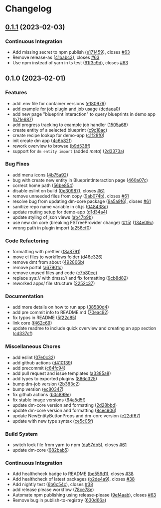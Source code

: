 # Changelog

## [0.1.1](https://github.com/equinor/create-dm-app/compare/v0.1.0...v0.1.1) (2023-02-03)


### Continuous Integration

* Add missing secret to npm publish ([e171459](https://github.com/equinor/create-dm-app/commit/e171459352b168628be87e171328b23c8239dff3)), closes [#63](https://github.com/equinor/create-dm-app/issues/63)
* Remove release-as ([41babc3](https://github.com/equinor/create-dm-app/commit/41babc370a38bf7102754a2e7080eb5f093cd44c)), closes [#63](https://github.com/equinor/create-dm-app/issues/63)
* Use npm instead of yarn in ts test ([91f3c9d](https://github.com/equinor/create-dm-app/commit/91f3c9deaee3bf1874f14397ff33edd7449684e0)), closes [#63](https://github.com/equinor/create-dm-app/issues/63)

## 0.1.0 (2023-02-01)


### Features

* add .env file for container versions ([e180976](https://github.com/equinor/create-dm-app/commit/e1809765086c0cff0ffbbc9128c8f992d1ce0ad0))
* add example for job plugin and job usage ([dcdaea0](https://github.com/equinor/create-dm-app/commit/dcdaea0a4012ac4d1adead4333a62a9ed418ff2d))
* add new page "blueprint interaction" to query blueprints in demo app ([b71e687](https://github.com/equinor/create-dm-app/commit/b71e68744f3c40e6d7c506545f738102bd6a6d34))
* add progress tracking to example job handler ([1505a68](https://github.com/equinor/create-dm-app/commit/1505a682c8c41f1694e5d66738ee0b892b89b710))
* create entity of a selected blueprint ([c9c18ac](https://github.com/equinor/create-dm-app/commit/c9c18ace476a0821ae395edaa552348863388a7d))
* create recipe lookup for demo-app ([c1f28f0](https://github.com/equinor/create-dm-app/commit/c1f28f006218ac825167844e8de2c4196a866eb6))
* init create dm app ([4c6b82f](https://github.com/equinor/create-dm-app/commit/4c6b82f9a615092418e6fa0842f24296adfdceb2))
* rework overview to browse ([b9d538f](https://github.com/equinor/create-dm-app/commit/b9d538f0037c9dd96deffd7cdc8ec26df4879e2d))
* support for `dm entity import` (added _meta_) ([2d3373a](https://github.com/equinor/create-dm-app/commit/2d3373aeaec2d104e6262d5412e86f70f0dc64f6))


### Bug Fixes

* add menu icons ([4b75a92](https://github.com/equinor/create-dm-app/commit/4b75a924007bc46f08a975d1be39e9cc502641ee))
* bug with create new entity in BlueprintInteraction page ([460a07c](https://github.com/equinor/create-dm-app/commit/460a07c7c7a37e078f7636bfd142056045977144))
* correct home path ([56be854](https://github.com/equinor/create-dm-app/commit/56be8547a5816fe4dfac6641d57fadbdcfb2b3f1))
* disable eslint on build ([0e30987](https://github.com/equinor/create-dm-app/commit/0e309872113e1730ee4ba351b0ff0f1418154995)), closes [#61](https://github.com/equinor/create-dm-app/issues/61)
* remove unneeded files from copy ([9ab074b](https://github.com/equinor/create-dm-app/commit/9ab074bbc2cb3c04c673d9e9e8df2568d53289a9)), closes [#61](https://github.com/equinor/create-dm-app/issues/61)
* resolve bug from updating dm-core package ([9a5a9f6](https://github.com/equinor/create-dm-app/commit/9a5a9f64232659ca7b1b16642f3fd2c700a8b429)), closes [#61](https://github.com/equinor/create-dm-app/issues/61)
* sanitize repo name variable in cli.js ([048438d](https://github.com/equinor/create-dm-app/commit/048438d66b66337f9101cd79283374f4e256a6e2))
* update routing setup for demo-app ([d1d34a4](https://github.com/equinor/create-dm-app/commit/d1d34a4e1b9066816312c13c54d4d7030440d1a4))
* update styling of json views ([ab47b9b](https://github.com/equinor/create-dm-app/commit/ab47b9bf90fc1e9dec97d0313b1036f8bea32785))
* use new dm core (breaking FSTreeProvider change) ([#15](https://github.com/equinor/create-dm-app/issues/15)) ([134e09c](https://github.com/equinor/create-dm-app/commit/134e09cd668800f7b07592c037aa41369c51c27f))
* wrong path in plugin import ([a256cf0](https://github.com/equinor/create-dm-app/commit/a256cf042890ced97a7b573cd9eba5c155ea4db3))


### Code Refactoring

* formatting with prettier ([f8a8791](https://github.com/equinor/create-dm-app/commit/f8a879121d412337f27f20d4513385a44f2f5e54))
* move ci files to workflows folder ([d46e326](https://github.com/equinor/create-dm-app/commit/d46e326b0621e5655c49ec1613c9be432f402ddf))
* remove dmt from about ([492806b](https://github.com/equinor/create-dm-app/commit/492806b78c3bc854e6953b6af9cf6707c7c89e9e))
* remove portal ([a67901c](https://github.com/equinor/create-dm-app/commit/a67901cb15c25f1b1dbee707e9411840e8373aec))
* remove unused files and code ([c7b80cc](https://github.com/equinor/create-dm-app/commit/c7b80cc9e089f11a9742c1ffd471877afc4baa64))
* replace sys:// with dmss:// and fix formatting ([9cb8d82](https://github.com/equinor/create-dm-app/commit/9cb8d82cfb9faf790d1eba322c4002cf31760d19))
* reworked apps/ file structure ([2252c37](https://github.com/equinor/create-dm-app/commit/2252c373f10aadd003960478da475040546f9f7f))


### Documentation

* add more details on how to run app ([38580d4](https://github.com/equinor/create-dm-app/commit/38580d46d33564e62b68bafa8690775ad70563b5))
* add pre commit info to README.md ([70eac92](https://github.com/equinor/create-dm-app/commit/70eac9251e153f31ae37e38d655324ebedfa0cf5))
* fix typos in README ([5f22c85](https://github.com/equinor/create-dm-app/commit/5f22c85c9b02e60be478e7a005bf128a842f36d4))
* link core ([f462c69](https://github.com/equinor/create-dm-app/commit/f462c69168d254b918b762bf5add4e1a347c82aa))
* update readme to include quick overview and creating an app section ([cd337cf](https://github.com/equinor/create-dm-app/commit/cd337cf32adaee8636470d16049be3969dc5eb39))


### Miscellaneous Chores

* add eslint ([07e0c32](https://github.com/equinor/create-dm-app/commit/07e0c32cef9342fc146759a8f794ab2069e60e81))
* add github actions ([d410139](https://github.com/equinor/create-dm-app/commit/d410139c8310ab43a913a1abfec8d73008f2444f))
* add precommit ([c84fc94](https://github.com/equinor/create-dm-app/commit/c84fc94b80b1adea406065ceaca0c8f0f4ffa208))
* add pull request and issue templates ([a3385a8](https://github.com/equinor/create-dm-app/commit/a3385a8524ad1509811eb813fdddf306e4fee43c))
* add types to exported plugins ([886c325](https://github.com/equinor/create-dm-app/commit/886c325782889856c7783c4655a2192e6e4b0db4))
* bump dm-job version ([2b383c2](https://github.com/equinor/create-dm-app/commit/2b383c2ea5d51f9ef3571ae248adb28e0d0d2470))
* bump version ([ec80347](https://github.com/equinor/create-dm-app/commit/ec803477c1defadca570bc3938b55d446b6fac4d))
* fix github actions ([b0c899e](https://github.com/equinor/create-dm-app/commit/b0c899eaca968783e8ac84d6296bca24a0fc28cf))
* fix stable image versions ([64a5d5f](https://github.com/equinor/create-dm-app/commit/64a5d5f585ed1671eabdf78243b691509dfc75ca))
* update dm-core version and formatting ([2d28bbd](https://github.com/equinor/create-dm-app/commit/2d28bbd596d4daf7bba63f27e1cea226b99319ad))
* update dm-core version and formatting ([8cec906](https://github.com/equinor/create-dm-app/commit/8cec906531eb34d9c417feeae063442c3dcbea80))
* update NewEntityButtonProps and dm-core version ([e22df67](https://github.com/equinor/create-dm-app/commit/e22df670e12638c66868bc072cb2b5e7ac78d92e))
* update with new type syntax ([ce5c05f](https://github.com/equinor/create-dm-app/commit/ce5c05fcb7a0c95295f0fa11fb67fc152b664a71))


### Build System

* switch lock file from yarn to npm ([da57db5](https://github.com/equinor/create-dm-app/commit/da57db5b86e9de5c18356811c3431456a385f2d1)), closes [#61](https://github.com/equinor/create-dm-app/issues/61)
* update dm-core ([682bab5](https://github.com/equinor/create-dm-app/commit/682bab5f6a5920a3182f3595e998dbeda7ab5f79))


### Continuous Integration

* Add healthcheck badge to README ([be556d1](https://github.com/equinor/create-dm-app/commit/be556d1813943e3c0664abb54c1bb6c6fde5eda5)), closes [#38](https://github.com/equinor/create-dm-app/issues/38)
* Add healthcheck of latest packages ([b2de4a9](https://github.com/equinor/create-dm-app/commit/b2de4a9a91691d04c5627baee38648cb4171fea6)), closes [#38](https://github.com/equinor/create-dm-app/issues/38)
* Add nightly test ([6b6c54c](https://github.com/equinor/create-dm-app/commit/6b6c54c5036a3b2acefdea1902f7bf8191ba7bd0)), closes [#38](https://github.com/equinor/create-dm-app/issues/38)
* add release please workflow ([78ce78e](https://github.com/equinor/create-dm-app/commit/78ce78ef998b703ed2251a90c429211b2c91b472))
* Automate npm publishing using release-please ([9ef4aab](https://github.com/equinor/create-dm-app/commit/9ef4aab827a2665d256ccb1f3b988322f814b122)), closes [#63](https://github.com/equinor/create-dm-app/issues/63)
* Remove bug in publish-to-registry ([630d66a](https://github.com/equinor/create-dm-app/commit/630d66a14b30cfec3b11fc3d0fe6f274261ec680))
